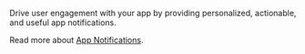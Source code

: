 ﻿Drive user engagement with your app by providing personalized, actionable, and useful app notifications.

Read more about [App Notifications](https://docs.microsoft.com/windows/apps/windows-app-sdk/notifications/app-notifications/app-notifications-quickstart?tabs=cs).
